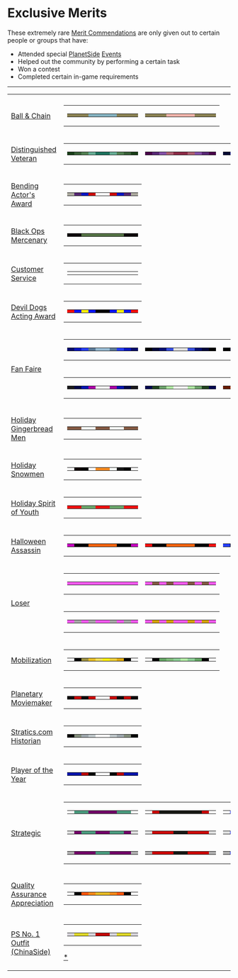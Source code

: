 # Exclusive Merits

These extremely rare [Merit
Commendations](Merit_Commendations.md) are only given out to
certain people or groups that have:

- Attended special [PlanetSide](../etc/PlanetSide.md)
  [Events](Event.md)
- Helped out the community by performing a certain task
- Won a contest
- Completed certain in-game requirements

<hr>
<table class="gc">
<tr>
<td colspan="2">
</td>
<tr>
<td rowspan="1">

[Ball & Chain](Ball_.md&_Chain)

</td>
<td class="mitd">
<table  class="gc">
<tr>
<td>
<table  class="qfive">
<tr>
<td
bgcolor="#8b8252">
</td>
<td bgcolor="#8b8252">
</td>
<td bgcolor="#8b8252">
</td>
<td bgcolor="#84b2c0">
</td>
<td bgcolor="#84b2c0">
</td>
<td bgcolor="#84b2c0">
</td>
<td bgcolor="#84b2c0">
</td>
<td bgcolor="#8b8252">
</td>
<td bgcolor="#8b8252">
</td>
<td bgcolor="#8b8252">
</td>
</tr>
</table>
</td>
<td>
<table  class="mir">
<tr>
<td
bgcolor="#8b8252">
</td>
<td bgcolor="#8b8252">
</td>
<td bgcolor="#8b8252">
</td>
<td bgcolor="#f2b3aa">
</td>
<td bgcolor="#f2b3aa">
</td>
<td bgcolor="#f2b3aa">
</td>
<td bgcolor="#f2b3aa">
</td>
<td bgcolor="#8b8252">
</td>
<td bgcolor="#8b8252">
</td>
<td bgcolor="#8b8252">
</td>
</tr>
</table>
</td>
</tr>
</table>
</td>
</tr>
<tr>
<td>

[Distinguished Veteran](Distinguished_Veteran.md)

</td>
<td class="mitd">
<table class="gc">
<tr>
<td>
<table class="mir">
<tr>
<td bgcolor="#193e18">
</td>
<td bgcolor="#386037">
</td>
<td bgcolor="#528152">
</td>
<td bgcolor="#67ae96">
</td>
<td bgcolor="#1d735e">
</td>
<td bgcolor="#1d735e">
</td>
<td bgcolor="#67ae96">
</td>
<td bgcolor="#528152">
</td>
<td bgcolor="#386037">
</td>
<td bgcolor="#193e18">
</td>
</tr>
</table>
</td>
<td>
<table  class="mir">
<tr>
<td bgcolor="#49054a">
</td>
<td bgcolor="#592876">
</td>
<td bgcolor="#8651aa">
</td>
<td bgcolor="#ae5f71">
</td>
<td bgcolor="#8d2b47">
</td>
<td bgcolor="#8d2b47">
</td>
<td bgcolor="#ae5f71">
</td>
<td bgcolor="#8651aa">
</td>
<td bgcolor="#592876">
</td>
<td bgcolor="#49054a">
</td>
</tr>
</table>
</td>
<td>
<table  class="mir">
<tr>
<td bgcolor="#050932">
</td>
<td bgcolor="#081298">
</td>
<td bgcolor="#0815fb">
</td>
<td bgcolor="#0815fb">
</td>
<td bgcolor="#414674">
</td>
<td bgcolor="#414674">
</td>
<td bgcolor="#0815fb">
</td>
<td bgcolor="#0815fb">
</td>
<td bgcolor="#081298">
</td>
<td bgcolor="#050932">
</td>
</tr>
</table>
</td>
</tr>
</table>
</td>
</tr>
<tr>
<td>

[Bending Actor's Award](</Marketing_(Merit)>)

</td>
<td class="mitd">
<table  class="gc">
<tr>
<td>
<table class="qone">
<tr>
<td bgcolor="#acaa9e">
</td>
<td bgcolor="#542572">
</td>
<td bgcolor="#0715C4">
</td>
<td bgcolor="#CB0806">
</td>
<td bgcolor="white">
</td>
<td bgcolor="white">
</td>
<td bgcolor="#CB0806">
</td>
<td bgcolor="#0715C4">
</td>
<td bgcolor="#542572">
</td>
<td bgcolor="#acaa9e">
</td>
</tr>
</table>
</td>
</tr>
</table>
</tr>
<tr>
<td>

[Black Ops Mercenary](Black_Ops_Mercenary.md)

</td>
<td class="mitd">
<table  class="gc">
<tr>
<td>
<table class="qone">
<tr>
<td bgcolor="#0e0a0b">
</td>
<td bgcolor="#0e0a0b">
</td>
<td bgcolor="#537144">
</td>
<td bgcolor="#537144">
</td>
<td bgcolor="#537144">
</td>
<td bgcolor="#537144">
</td>
<td bgcolor="#537144">
</td>
<td bgcolor="#537144">
</td>
<td bgcolor="#0e0a0b">
</td>
<td bgcolor="#0e0a0b">
</td>
</tr>
</table>
</td>
</tr>
</table>
</tr>
<tr>
<td>

[Customer Service](</Customer_Service_(Merit)>)

</td>
<td class="mitd">
<table  class="gc">
<tr>
<td>
<table class="qone">
<tr>
<td bgcolor="#FFFFFF">
</td>
<td bgcolor="#FFFFFF">
</td>
<td bgcolor="#FFFFFF">
</td>
<td bgcolor="#FFFFFF">
</td>
<td bgcolor="#FFFFFF">
</td>
<td bgcolor="#FFFFFF">
</td>
<td bgcolor="#FFFFFF">
</td>
<td bgcolor="#FFFFFF">
</td>
<td bgcolor="#FFFFFF">
</td>
<td bgcolor="#FFFFFF">
</td>
</tr>
</table>
</td>
</tr>
</table>
</tr>
<tr>
<td>

[Devil Dogs Acting Award](</666th_Devil_Dogs_(Merit)>)

</td>
<td class="mitd">
<table class="gc">
<tr>
<td>
<table class="qone">
<tr>
<td bgcolor="#F70C08">
</td>
<td bgcolor="#0814FA">
</td>
<td bgcolor="#FFEF08">
</td>
<td bgcolor="#0814FA">
</td>
<td bgcolor="black">
</td>
<td bgcolor="black">
</td>
<td bgcolor="#0814FA">
</td>
<td bgcolor="#FFEF08">
</td>
<td bgcolor="#0814FA">
</td>
<td bgcolor="#F70C08">
</td>
</tr>
</table>
</td>
</tr>
</table>
</td>
</tr>
<tr>
<td rowspan="2">

[Fan Faire](</Fan_Faire_(Merit)>)

</td>
<td class="mit">
<table  class="gc">
<tr>
<td>
<table class="mir">
<tr>
<td bgcolor="#080D6B">
</td>
<td bgcolor="#0A16C0">
</td>
<td bgcolor="#253EFB">
</td>
<td bgcolor="#5B7A97">
</td>
<td bgcolor="#97BBD3">
</td>
<td bgcolor="#97BBD3">
</td>
<td bgcolor="#5B7A97">
</td>
<td bgcolor="#253EFB">
</td>
<td bgcolor="#0A16C0">
</td>
<td bgcolor="#080D6B">
</td>
</tr>
</table>
</td>
<td>
<table class="mir">
<tr>
<td bgcolor="#000000">
</td>
<td bgcolor="#03063A">
</td>
<td bgcolor="#060E71">
</td>
<td bgcolor="#364EDF">
</td>
<td bgcolor="#E0E0DF">
</td>
<td bgcolor="#E0E0DF">
</td>
<td bgcolor="#364EDF">
</td>
<td bgcolor="#060E71">
</td>
<td bgcolor="#03063A">
</td>
<td bgcolor="#000000">
</td>
</tr>
</table>
</td>
<td>
<table class="mir">
<tr>
<td bgcolor="#000000">
</td>
<td bgcolor="#03063A">
</td>
<td bgcolor="#060E71">
</td>
<td bgcolor="#fe0000">
</td>
<td bgcolor="#E0E0DF">
</td>
<td bgcolor="#E0E0DF">
</td>
<td bgcolor="#fe0000">
</td>
<td bgcolor="#060E71">
</td>
<td bgcolor="#03063A">
</td>
<td bgcolor="#000000">
</td>
</tr>
</table>
</td>
</tr>
</table>
</td>
</tr>
<tr>
<td class="mib">
<table  class="gc">
<tr>
<td>
<table class="mir">
<tr>
<td bgcolor="#1a191b">
</td>
<td bgcolor="#040847">
</td>
<td bgcolor="#0715b4">
</td>
<td bgcolor="#ac00a8">
</td>
<td bgcolor="#ffffff">
</td>
<td bgcolor="#ffffff">
</td>
<td bgcolor="#ac00a8">
</td>
<td bgcolor="#0715b4">
</td>
<td bgcolor="#040847">
</td>
<td bgcolor="#1a191b">
</td>
</tr>
</table>
</td>
<td>
<table class="mir">
<tr>
<td bgcolor="#040950">
</td>
<td bgcolor="#224521">
</td>
<td bgcolor="#6ea46c">
</td>
<td bgcolor="#b0e8a4">
</td>
<td bgcolor="#ffffff">
</td>
<td bgcolor="#ffffff">
</td>
<td bgcolor="#b0e8a4">
</td>
<td bgcolor="#6ea46c">
</td>
<td bgcolor="#224521">
</td>
<td bgcolor="#040950">
</td>
</tr>
</table>
<td>
<table class="mir">
<tr>
<td bgcolor="#681b02">
</td>
<td bgcolor="#b6450e">
</td>
<td bgcolor="#ce763b">
</td>
<td bgcolor="#e7b176">
</td>
<td bgcolor="#ffffff">
</td>
<td bgcolor="#ffffff">
</td>
<td bgcolor="#e7b176">
</td>
<td bgcolor="#ce763b">
</td>
<td bgcolor="#b6450e">
</td>
<td bgcolor="#681b02">
</td>
</tr>
</table>
</tr>
</table>
</td>
</tr>
<tr>
<td>

[Holiday Gingerbread Men](Holiday_Gingerbread_Men.md)

</td>
<td class="mitd">
<table  class="gc">
<tr>
<td>
<table class="qone">
<tr>
<td bgcolor="#845942">
</td>
<td bgcolor="#845942">
</td>
<td bgcolor="#f7fbf7">
</td>
<td bgcolor="#f7fbf7">
</td>
<td bgcolor="#845942">
</td>
<td bgcolor="#845942">
</td>
<td bgcolor="#f7fbf7">
</td>
<td bgcolor="#f7fbf7">
</td>
<td bgcolor="#845942">
</td>
<td bgcolor="#845942">
</td>
</tr>
</table>
</td>
</tr>
</table>
</tr>
<tr>
<td>

[Holiday Snowmen](Holiday_Snowmen.md)

</td>
<td class="mitd">
<table  class="gc">
<tr>
<td>
<table class="qone">
<tr>
<td bgcolor="#f7f7f7">
</td>
<td bgcolor="#100808">
</td>
<td bgcolor="#000000">
</td>
<td bgcolor="#ffffff">
</td>
<td bgcolor="#f78a21">
</td>
<td bgcolor="#f78a21">
</td>
<td bgcolor="#f7fbf7">
</td>
<td bgcolor="#181818">
</td>
<td bgcolor="#000000">
</td>
<td bgcolor="#f7f7f7">
</td>
</tr>
</table>
</td>
</tr>
</table>
</tr>
<tr>
<td>

[Holiday Spirit of Youth](Holiday_Spirit_of_Youth.md)

</td>
<td class="mitd">
<table  class="gc">
<tr>
<td>
<table class="qone">
<tr>
<td bgcolor="#ef1010">
</td>
<td bgcolor="#ef1010">
</td>
<td bgcolor="#6ba66b">
</td>
<td bgcolor="#6ba66b">
</td>
<td bgcolor="#ef1010">
</td>
<td bgcolor="#ef1010">
</td>
<td bgcolor="#6ba66b">
</td>
<td bgcolor="#6ba66b">
</td>
<td bgcolor="#ef1010">
</td>
<td bgcolor="#ef1010">
</td>
</tr>
</table>
</td>
</tr>
</table>
</tr>
<tr>
<td>

[Halloween Assassin](</Halloween_Assassin_(Merit)>)

</td>
<td class="mitd">
<table class="gc">
<tr>
<td>
<table class="mir">
<tr>
<td bgcolor="#c400be">
</td>
<td bgcolor="#000000">
</td>
<td bgcolor="#000000">
</td>
<td bgcolor="#f1620b">
</td>
<td bgcolor="#f1620b">
</td>
<td bgcolor="#f1620b">
</td>
<td bgcolor="#f1620b">
</td>
<td bgcolor="#000000">
</td>
<td bgcolor="#000000">
</td>
<td bgcolor="#c400be">
</td>
</tr>
</table>
</td>
<td>
<table  class="mir">
<tr>
<td bgcolor="#f2100f">
</td>
<td bgcolor="#000000">
</td>
<td bgcolor="#000000">
</td>
<td bgcolor="#f1620b">
</td>
<td bgcolor="#f1620b">
</td>
<td bgcolor="#f1620b">
</td>
<td bgcolor="#f1620b">
</td>
<td bgcolor="#000000">
</td>
<td bgcolor="#000000">
</td>
<td bgcolor="#f2100f">
</td>
</tr>
</table>
</td>
<td>
<table  class="mir">
<tr>
<td bgcolor="#243efe">
</td>
<td bgcolor="#000000">
</td>
<td bgcolor="#000000">
</td>
<td bgcolor="#f1620b">
</td>
<td bgcolor="#f1620b">
</td>
<td bgcolor="#f1620b">
</td>
<td bgcolor="#f1620b">
</td>
<td bgcolor="#000000">
</td>
<td bgcolor="#000000">
</td>
<td bgcolor="#243efe">
</td>
</tr>
</table>
</td>
</tr>
</table>
</td>
</tr>
<tr>
<td rowspan="2">

[Loser](</Loser_(Merit)>)

</td>
<td class="mit">
<table  class="qfive">
<tr>
<td>
<table class="mir">
<tr>
<td bgcolor="#fb5af2">
</td>
<td bgcolor="#fb5af2">
</td>
<td bgcolor="#fb5af2">
</td>
<td bgcolor="#fb5af2">
</td>
<td bgcolor="#fb5af2">
</td>
<td bgcolor="#fb5af2">
</td>
<td bgcolor="#fb5af2">
</td>
<td bgcolor="#fb5af2">
</td>
<td bgcolor="#fb5af2">
</td>
<td bgcolor="#fb5af2">
</td>
</tr>
</table>
</td>
<td>
<table class="mir">
<tr>
<td bgcolor="#fb5af2">
</td>
<td bgcolor="#835943">
</td>
<td bgcolor="#fb5af2">
</td>
<td bgcolor="#835943">
</td>
<td bgcolor="#fb5af2">
</td>
<td bgcolor="#fb5af2">
</td>
<td bgcolor="#835943">
</td>
<td bgcolor="#fb5af2">
</td>
<td bgcolor="#835943">
</td>
<td bgcolor="#fb5af2">
</td>
</tr>
</table>
</td>
</tr>
</table>
</td>
</tr>
<tr>
<td class="mib">
<table  class="qfive">
<tr>
<td>
<table class="mir">
<tr>
<td bgcolor="#fb5af2">
</td>
<td bgcolor="#a7a7a7">
</td>
<td bgcolor="#fb5af2">
</td>
<td bgcolor="#a7a7a7">
</td>
<td bgcolor="#fb5af2">
</td>
<td bgcolor="#fb5af2">
</td>
<td bgcolor="#a7a7a7">
</td>
<td bgcolor="#fb5af2">
</td>
<td bgcolor="#a7a7a7">
</td>
<td bgcolor="#fb5af2">
</td>
</tr>
</table>
</td>
<td>
<table class="mir">
<tr>
<td bgcolor="#fb5af2">
</td>
<td bgcolor="#d7a209">
</td>
<td bgcolor="#fb5af2">
</td>
<td bgcolor="#d7a209">
</td>
<td bgcolor="#fb5af2">
</td>
<td bgcolor="#fb5af2">
</td>
<td bgcolor="#d7a209">
</td>
<td bgcolor="#fb5af2">
</td>
<td bgcolor="#d7a209">
</td>
<td bgcolor="#fb5af2">
</td>
</tr>
</table>
</tr>
</table>
<tr>
<td rowspan="1">

[Mobilization](</Mobilization_(Merit)>)

</td>
<td class="mitd">
<table  class="gc">
<tr>
<td>
<table  class="qfive">
<tr>
<td
bgcolor="white">
</td>
<td bgcolor="black">
</td>
<td  bgcolor="#9C9041">
</td>
<td  bgcolor="#E6BD25">
</td>
<td  bgcolor="#F2DD57">
</td>
<td  bgcolor="#FDED0E">
</td>
<td  bgcolor="#EBCD38">
</td>
<td  bgcolor="#DDA90F">
</td>
<td  bgcolor="black">
</td>
<td  bgcolor="white">
</td>
</tr>
</table>
</td>
<td>
<table  class="mir">
<tr>
<td
bgcolor="#FFFFFF">
</td>
<td bgcolor="#000000">
</td>
<td bgcolor="#63A463">
</td>
<td bgcolor="#7EBB7A">
</td>
<td bgcolor="#8BCD95">
</td>
<td bgcolor="#B0E9A3">
</td>
<td bgcolor="#8BCD95">
</td>
<td bgcolor="#63A463">
</td>
<td bgcolor="#000000">
</td>
<td bgcolor="#FFFFFF">
</td>
</tr>
</table>
</td>
</tr>
</table>
</td>
</tr>
<tr>
<td>

[Planetary Moviemaker](</Planetary_Moviemaker_(Merit)>)

</td>
<td class="mitd">
<table  class="gc">
<tr>
<td>
<table class="qone">
<tr>
<td bgcolor="#0d090a">
</td>
<td bgcolor="#cb0806">
</td>
<td bgcolor="#0d090a">
</td>
<td bgcolor="#cb0806">
</td>
<td bgcolor="#fefefe">
</td>
<td bgcolor="#fefefe">
</td>
<td bgcolor="#cb0806">
</td>
<td bgcolor="#0d090a">
</td>
<td bgcolor="#cb0806">
</td>
<td bgcolor="#0d090a">
</td>
</tr>
</table>
</td>
</tr>
</table>
</tr>
<tr>
<td>

[Stratics.com Historian](</PlanetSide_Stratics_(Merit)>)

</td>
<td class="mitd">
<table  class="gc">
<tr>
<td>
<table class="qone">
<tr>
<td bgcolor="#000000">
</td>
<td bgcolor="#828D7C">
</td>
<td bgcolor="#9FA8AD">
</td>
<td bgcolor="#C0C8CB">
</td>
<td bgcolor="#FFFFFF">
</td>
<td bgcolor="#FFFFFF">
</td>
<td bgcolor="#C0C8CB">
</td>
<td bgcolor="#9FA8AD">
</td>
<td bgcolor="#828D7C">
</td>
<td bgcolor="#000000">
</td>
</tr>
</table>
</td>
</tr>
</table>
</tr>
<tr>
<td>

[Player of the Year](</Player_of_the_Year_(Merit)>)

</td>
<td class="mitd">
<table  class="gc">
<tr>
<td>
<table class="qone">
<tr>
<td bgcolor="#0014a9">
</td>
<td bgcolor="#0014a9">
</td>
<td bgcolor="#b90400">
</td>
<td bgcolor="#010400">
</td>
<td bgcolor="#ffffff">
</td>
<td bgcolor="#ffffff">
</td>
<td bgcolor="#010400">
</td>
<td bgcolor="#b90400">
</td>
<td bgcolor="#0014a9">
</td>
<td bgcolor="#0014a9">
</td>
</tr>
</table>
</td>
</tr>
</table>
</tr>
<tr>
<td>

[Strategic](</Strategic_(Merit)>)

</td>
<td class="mitd">
<table class="gc">
<tr>
<td>
<table class="mir">
<tr>
<td bgcolor="#fefefe">
</td>
<td bgcolor="#4a9b7e">
</td>
<td bgcolor="#4a9b7e">
</td>
<td bgcolor="#720068">
</td>
<td bgcolor="#720068">
</td>
<td bgcolor="#720068">
</td>
<td bgcolor="#720068">
</td>
<td bgcolor="#4a9b7e">
</td>
<td bgcolor="#4a9b7e">
</td>
<td bgcolor="#fefefe">
</td>
</tr>
</table>
</td>
<td>
<table class="mir">
<tr>
<td bgcolor="#fefefe">
</td>
<td bgcolor="#cb0806">
</td>
<td bgcolor="#171814">
</td>
<td bgcolor="#171814">
</td>
<td bgcolor="#171814">
</td>
<td bgcolor="#171814">
</td>
<td bgcolor="#171814">
</td>
<td bgcolor="#171814">
</td>
<td bgcolor="#cb0806">
</td>
<td bgcolor="#fefefe">
</td>
</tr>
</table>
</td>
<td>
<table class="mir">
<tr>
<td bgcolor="#fefefe">
</td>
<td bgcolor="#1525f0">
</td>
<td bgcolor="#fded0e">
</td>
<td bgcolor="#fded0e">
</td>
<td bgcolor="#fded0e">
</td>
<td bgcolor="#fded0e">
</td>
<td bgcolor="#fded0e">
</td>
<td bgcolor="#fded0e">
</td>
<td bgcolor="#1525f0">
</td>
<td bgcolor="#fefefe">
</td>
</tr>
</table>
</td>
</tr>
<tr>
<td>
<table class="mir">
<tr>
<td bgcolor="#dedfdf">
</td>
<td bgcolor="#720068">
</td>
<td bgcolor="#4a9b7e">
</td>
<td bgcolor="#4a9b7e">
</td>
<td bgcolor="#720068">
</td>
<td bgcolor="#720068">
</td>
<td bgcolor="#4a9b7e">
</td>
<td bgcolor="#4a9b7e">
</td>
<td bgcolor="#720068">
</td>
<td bgcolor="#dedfdf">
</td>
</tr>
</table>
</td>
<td>
<table class="mir">
<tr>
<td bgcolor="#dedfdf">
</td>
<td bgcolor="#cb0806">
</td>
<td bgcolor="#cb0806">
</td>
<td bgcolor="#cb0806">
</td>
<td bgcolor="#171814">
</td>
<td bgcolor="#171814">
</td>
<td bgcolor="#cb0806">
</td>
<td bgcolor="#cb0806">
</td>
<td bgcolor="#cb0806">
</td>
<td bgcolor="#dedfdf">
</td>
</tr>
</table>
</td>
<td>
<table class="mir">
<tr>
<td bgcolor="#dedfdf">
</td>
<td bgcolor="#1525f0">
</td>
<td bgcolor="#fded0e">
</td>
<td bgcolor="#fded0e">
</td>
<td bgcolor="#1525f0">
</td>
<td bgcolor="#1525f0">
</td>
<td bgcolor="#fded0e">
</td>
<td bgcolor="#fded0e">
</td>
<td bgcolor="#1525f0">
</td>
<td bgcolor="#dedfdf">
</td>
</tr>
</table>
</td>
</tr>
<tr>
<td>
<table class="mir">
<tr>
<td bgcolor="#afafaf">
</td>
<td bgcolor="#720068">
</td>
<td bgcolor="#720068">
</td>
<td bgcolor="#720068">
</td>
<td bgcolor="#4a9b7e">
</td>
<td bgcolor="#4a9b7e">
</td>
<td bgcolor="#720068">
</td>
<td bgcolor="#720068">
</td>
<td bgcolor="#720068">
</td>
<td bgcolor="#afafaf">
</td>
</tr>
</table>
</td>
<td>
<table class="mir">
<tr>
<td bgcolor="#afafaf">
</td>
<td bgcolor="#cb0806">
</td>
<td bgcolor="#cb0806">
</td>
<td bgcolor="#cb0806">
</td>
<td bgcolor="#171814">
</td>
<td bgcolor="#171814">
</td>
<td bgcolor="#cb0806">
</td>
<td bgcolor="#cb0806">
</td>
<td bgcolor="#cb0806">
</td>
<td bgcolor="#afafaf">
</td>
</tr>
</table>
</td>
<td>
<table class="mir">
<tr>
<td bgcolor="#afafaf">
</td>
<td bgcolor="#1525f0">
</td>
<td bgcolor="#fded0e">
</td>
<td bgcolor="#fded0e">
</td>
<td bgcolor="#1525f0">
</td>
<td bgcolor="#1525f0">
</td>
<td bgcolor="#fded0e">
</td>
<td bgcolor="#fded0e">
</td>
<td bgcolor="#1525f0">
</td>
<td bgcolor="#afafaf">
</td>
</tr>
</table>
</td>
</tr>
</table>
</td>
</tr>
<tr>
<td>

[Quality Assurance
Appreciation](</Quality_Assurance_Appreciation_(merit)>)

</td>
<td class="mitd">
<table  class="gc">
<tr>
<td>
<table class="qone">
<tr>
<td bgcolor="#ffffff">
</td>
<td bgcolor="#000000">
</td>
<td bgcolor="#ff550a">
</td>
<td bgcolor="#f38718">
</td>
<td bgcolor="#e4b824">
</td>
<td bgcolor="#e4b824">
</td>
<td bgcolor="#f38718">
</td>
<td bgcolor="#ff550a">
</td>
<td bgcolor="#000000">
</td>
<td bgcolor="#ffffff">
</td>
</tr>
</table>
</td>
</tr>
</table>
</tr>
<tr>
<td>

[PS No. 1 Outfit (ChinaSide)](</PS_No._1_Outfit_(Merit)>)

</td>
<td class="mitd">
<table  class="gc">
<tr>
<td>
<table class="qone">
<tr>
<td bgcolor="#D8D5DC">
</td>
<td bgcolor="#DFD928">
</td>
<td bgcolor="#DFD928">
</td>
<td bgcolor="#D8D5DC">
</td>
<td bgcolor="#C40807">
</td>
<td bgcolor="#C40807">
</td>
<td bgcolor="#D8D5DC">
</td>
<td bgcolor="#DFD928">
</td>
<td bgcolor="#DFD928">
</td>
<td bgcolor="#D8D5DC">
</td>
</tr>
</table>
</td>
</tr>
</table>

[\*](category:Merits.md)
